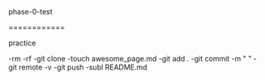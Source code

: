 phase-0-test

============

practice


-rm -rf
-git clone
-touch awesome_page.md
-git add .
-git commit -m " "
-git remote -v
-git push
-subl README.md

